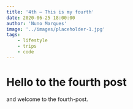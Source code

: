 ```yaml
---
title: '4th — This is my fourth'
date: 2020-06-25 18:00:00
author: 'Nuno Marques'
image: '../images/placeholder-1.jpg'
tags:
    - lifestyle
    - trips
    - code
---
```


# Hello to the fourth post
and welcome to the fourth-post.
